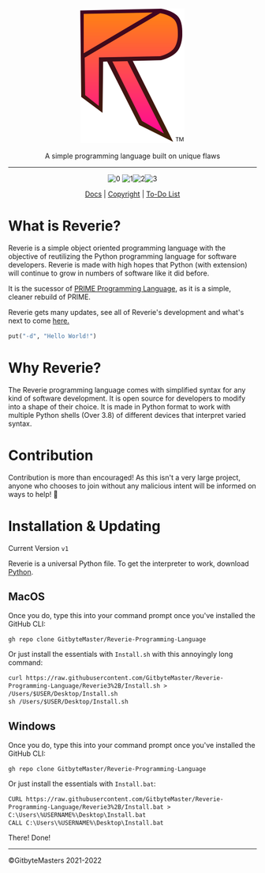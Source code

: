 <div align="center">

![logo](https://raw.githubusercontent.com/GitbyteMaster/Reverie-Programming-Language/Reverie3%2B/assets/newlogo.svg)

A simple programming language built on unique flaws

------

![0](https://img.shields.io/badge/Complete-No-red) ![1](https://img.shields.io/badge/MacOS-Maybe-green)![2](https://img.shields.io/badge/Windows-Soon-yellow)![3](https://img.shields.io/badge/Linux-Maybe-green)

[Docs]() | [Copyright](https://github.com/GitbyteMaster/Reverie-Programming-Language/blob/main/LICENSE.md) | [To-Do List](https://github.com/GitbyteMaster/Reverie-Programming-Language/blob/Reverie3%2B/TODO.md)

</div>



# What is Reverie?
Reverie is a simple object oriented programming language with the objective of reutilizing the Python programming language for software developers. Reverie is made with high hopes that Python (with extension) will continue to grow in numbers of software like it did before.

It is the sucessor of [PRIME Programming Language](https://github.com/GitbyteMaster/PRIME-Lang), as it is a simple, cleaner rebuild of PRIME.

Reverie gets many updates, see all of Reverie's development and what's next to come [here.](https://github.com/GitbyteMaster/Reverie-Programming-Language/blob/main/TODO.md)

```python
put("-d", "Hello World!")
```

# Why Reverie?
The Reverie programming language comes with simplified syntax for any kind of software development. It is open source for developers to modify into a shape of their choice. It is made in Python format to work with multiple Python shells (Over 3.8) of different devices that interpret varied syntax.

# Contribution
Contribution is more than encouraged! As this isn't a very large project, anyone who chooses to join without any malicious intent will be informed on ways to help! 🤩

# Installation & Updating
Current Version `v1`

Reverie is a universal Python file. To get the interpreter to work, download [Python](https://www.python.org/downloads/).
## MacOS
Once you do, type this into your command prompt once you've installed the GitHub CLI:
```shell
gh repo clone GitbyteMaster/Reverie-Programming-Language
```
Or just install the essentials with `Install.sh` with this annoyingly long command:

```shell
curl https://raw.githubusercontent.com/GitbyteMaster/Reverie-Programming-Language/Reverie3%2B/Install.sh > /Users/$USER/Desktop/Install.sh
sh /Users/$USER/Desktop/Install.sh
```
## Windows
Once you do, type this into your command prompt once you've installed the GitHub CLI:
```batch
gh repo clone GitbyteMaster/Reverie-Programming-Language
```
Or just install the essentials with `Install.bat`:
```batch
CURL https://raw.githubusercontent.com/GitbyteMaster/Reverie-Programming-Language/Reverie3%2B/Install.bat > C:\Users\%USERNAME%\Desktop\Install.bat
CALL C:\Users\%USERNAME%\Desktop\Install.bat
```
There! Done!

---
©GitbyteMasters 2021-2022
